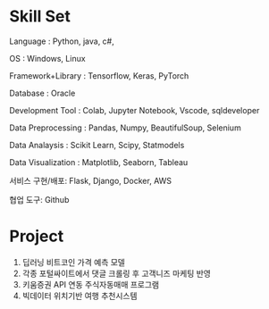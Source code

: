 # Skill Set #



Language : Python, java, c#, 

OS : Windows, Linux

Framework+Library : Tensorflow, Keras, PyTorch

Database : Oracle

Development Tool : Colab, Jupyter Notebook, Vscode, sqldeveloper

Data Preprocessing : Pandas, Numpy, BeautifulSoup, Selenium

Data Analaysis : Scikit Learn, Scipy, Statmodels

Data Visualization : Matplotlib, Seaborn, Tableau

서비스 구현/배포: Flask, Django, Docker, AWS 

협업 도구: Github


# Project #
1. 딥러닝 비트코인 가격 예측 모델 
2. 각종 포털싸이트에서 댓글 크롤링 후 고객니즈 마케팅 반영
3. 키움증권 API 연동 주식자동매매 프로그램
4. 빅데이터 위치기반 여행 추천시스템
